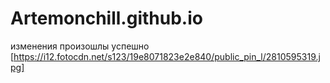 # Artemonchill.github.io
изменения произошлы успешно
[https://i12.fotocdn.net/s123/19e8071823e2e840/public_pin_l/2810595319.jpg]
